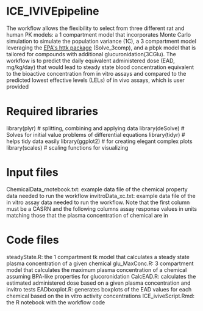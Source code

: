 # ICE_IVIVEpipeline
The workflow allows the flexibility to select from three different rat and human PK models: a 1 compartment model that incorporates Monte Carlo simulation to simulate the population variance (1C), a 3 compartment model leveraging the  [EPA's httk package](https://github.com/USEPA/CompTox-ExpoCast-httk) (Solve_3comp), and a pbpk model that is tailored for compounds with additional glucuronidation(3CGlu). The workflow is to predict the daily equivalent administered dose (EAD, mg/kg/day) that would lead to steady state blood concentration equivalent to the bioactive concentration from in vitro assays and compared to the predicted lowest effective levels (LELs) of in vivo assays, which is user provided

# Required libraries
library(plyr) # splitting, combining and applying data
library(deSolve) # Solves for initial value problems of differential equations
library(tidyr) # helps tidy data easily
library(ggplot2) # for creating elegant complex plots
library(scales) # scaling functions for visualizing

# Input files
ChemicalData_rnotebook.txt: example data file of the chemical property data needed to run the workflow
invitroData_xc.txt: example data file of the in vitro assay data needed to run the workflow. Note that the first column must be a CASRN and the following columns assay response values in units matching those that the plasma concentration of chemical are in

# Code files
steadyState.R: the 1 compartment tk model that calculates a steady state plasma concentration of a given chemical
glu_MaxConc.R: 3 compartment model that calculates the maximum plasma concentration of a chemical assuming BPA-like properties for glucoronidation
CalcEAD.R: calculates the estimated administered dose based on a given plasma concentration and invitro tests
EADboxplot.R: generates boxplots of the EAD values for each chemical based on the in vitro activity concentrations
ICE_iviveScript.Rmd: the R notebook with the workflow code
